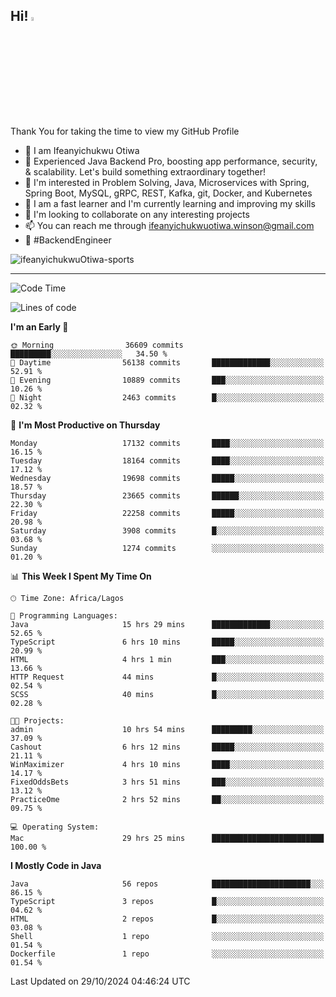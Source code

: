 <!-- BLOG-POST-LIST:START --><!-- BLOG-POST-LIST:END -->

## Hi! <img src="https://media.giphy.com/media/hvRJCLFzcasrR4ia7z/giphy.gif" width="4%"> 

Thank You for taking the time to view my GitHub Profile

- 👋 I am Ifeanyichukwu Otiwa
- 🚀 Experienced Java Backend Pro, boosting app performance, security, & scalability. Let's build something extraordinary together!
- 👀 I'm interested in Problem Solving, Java, Microservices with Spring, Spring Boot, MySQL, gRPC, REST, Kafka, git, Docker, and Kubernetes
- 🌱 I am a fast learner and I'm currently learning and improving my skills
- 💞️ I'm looking to collaborate on any interesting projects
- 📫 You can reach me through ifeanyichukwuotiwa.winson@gmail.com
- 🚀 #BackendEngineer

<p align="left" marginTop="10px"> <img src="https://komarev.com/ghpvc/?username=ifeanyichukwuOtiwa-sports&label=Profile%20views&color=0e75b6&style=for-the-badge" alt="ifeanyichukwuOtiwa-sports" /> </p>

***

<!--START_SECTION:waka-->
![Code Time](http://img.shields.io/badge/Code%20Time-3%2C043%20hrs%2027%20mins-blue)

![Lines of code](https://img.shields.io/badge/From%20Hello%20World%20I%27ve%20Written-26.3%20million%20lines%20of%20code-blue)

**I'm an Early 🐤** 

```text
🌞 Morning                36609 commits       █████████░░░░░░░░░░░░░░░░   34.50 % 
🌆 Daytime                56138 commits       █████████████░░░░░░░░░░░░   52.91 % 
🌃 Evening                10889 commits       ███░░░░░░░░░░░░░░░░░░░░░░   10.26 % 
🌙 Night                  2463 commits        █░░░░░░░░░░░░░░░░░░░░░░░░   02.32 % 
```
📅 **I'm Most Productive on Thursday** 

```text
Monday                   17132 commits       ████░░░░░░░░░░░░░░░░░░░░░   16.15 % 
Tuesday                  18164 commits       ████░░░░░░░░░░░░░░░░░░░░░   17.12 % 
Wednesday                19698 commits       █████░░░░░░░░░░░░░░░░░░░░   18.57 % 
Thursday                 23665 commits       ██████░░░░░░░░░░░░░░░░░░░   22.30 % 
Friday                   22258 commits       █████░░░░░░░░░░░░░░░░░░░░   20.98 % 
Saturday                 3908 commits        █░░░░░░░░░░░░░░░░░░░░░░░░   03.68 % 
Sunday                   1274 commits        ░░░░░░░░░░░░░░░░░░░░░░░░░   01.20 % 
```


📊 **This Week I Spent My Time On** 

```text
🕑︎ Time Zone: Africa/Lagos

💬 Programming Languages: 
Java                     15 hrs 29 mins      █████████████░░░░░░░░░░░░   52.65 % 
TypeScript               6 hrs 10 mins       █████░░░░░░░░░░░░░░░░░░░░   20.99 % 
HTML                     4 hrs 1 min         ███░░░░░░░░░░░░░░░░░░░░░░   13.66 % 
HTTP Request             44 mins             █░░░░░░░░░░░░░░░░░░░░░░░░   02.54 % 
SCSS                     40 mins             █░░░░░░░░░░░░░░░░░░░░░░░░   02.28 % 

🐱‍💻 Projects: 
admin                    10 hrs 54 mins      █████████░░░░░░░░░░░░░░░░   37.09 % 
Cashout                  6 hrs 12 mins       █████░░░░░░░░░░░░░░░░░░░░   21.11 % 
WinMaximizer             4 hrs 10 mins       ████░░░░░░░░░░░░░░░░░░░░░   14.17 % 
FixedOddsBets            3 hrs 51 mins       ███░░░░░░░░░░░░░░░░░░░░░░   13.12 % 
PracticeOme              2 hrs 52 mins       ██░░░░░░░░░░░░░░░░░░░░░░░   09.75 % 

💻 Operating System: 
Mac                      29 hrs 25 mins      █████████████████████████   100.00 % 
```

**I Mostly Code in Java** 

```text
Java                     56 repos            ██████████████████████░░░   86.15 % 
TypeScript               3 repos             █░░░░░░░░░░░░░░░░░░░░░░░░   04.62 % 
HTML                     2 repos             █░░░░░░░░░░░░░░░░░░░░░░░░   03.08 % 
Shell                    1 repo              ░░░░░░░░░░░░░░░░░░░░░░░░░   01.54 % 
Dockerfile               1 repo              ░░░░░░░░░░░░░░░░░░░░░░░░░   01.54 % 
```




 Last Updated on 29/10/2024 04:46:24 UTC
<!--END_SECTION:waka-->

<!--
<p align="center">
![trophy](https://github-profile-trophy.vercel.app/?username=ifeanyichukwuOtiwa-sports&theme=onedark) (https://github.com/ryo-ma/github-profile-trophy)
</p>
-->

<!---
ifeanyi-otiwa/ifeanyi-otiwa is a ✨ special ✨ repository because its `README.md` (this file) appears on your GitHub profile.
You can click the Preview link to take a look at your changes.
--->
